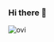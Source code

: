 ### Hi there 👋

<img src="https://github-readme-stats.vercel.app/api/top-langs?username=zcabrer&show_icons=true&locale=en&layout=compact&theme=chartreuse-dark" alt="ovi" />

<!--
**zcabrer/zcabrer** is a ✨ _special_ ✨ repository because its `README.md` (this file) appears on your GitHub profile.

Here are some ideas to get you started:

- 🔭 I’m currently working on ...
- 🌱 I’m currently learning ...
- 👯 I’m looking to collaborate on ...
- 🤔 I’m looking for help with ...
- 💬 Ask me about ...
- 📫 How to reach me: ...
- 😄 Pronouns: ...
- ⚡ Fun fact: ...
-->
